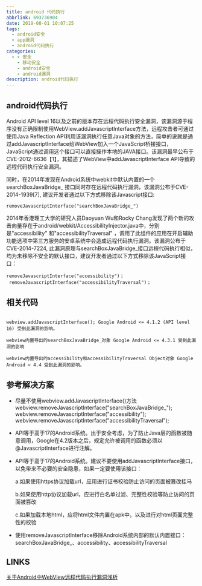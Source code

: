```yaml
---
title: android 代码执行
abbrlink: 693736904
date: 2019-08-01 10:07:25
tags:
  - android安全
  - app漏洞
  - android代码执行
categories:
  - - 安全
    - 移动安全
    - android安全
    - android漏洞
description: android代码执行
---
```


## android代码执行
 Android API level 16以及之前的版本存在远程代码执行安全漏洞，该漏洞源于程序没有正确限制使用WebView.addJavascriptInterface方法，远程攻击者可通过使用Java Reflection API利用该漏洞执行任意Java对象的方法，简单的说就是通过addJavascriptInterface给WebView加入一个JavaScript桥接接口，JavaScript通过调用这个接口可以直接操作本地的JAVA接口。该漏洞最早公布于CVE-2012-6636【1】，其描述了WebView中addJavascriptInterface API导致的远程代码执行安全漏洞。  

同时，在2014年发现在Android系统中webkit中默认内置的一个searchBoxJavaBridge_ 接口同时存在远程代码执行漏洞，该漏洞公布于CVE-2014-1939[7], 建议开发者通过以下方式移除该Javascript接口:      
```
removeJavascriptInterface("searchBoxJavaBridge_")
```
2014年香港理工大学的研究人员Daoyuan Wu和Rocky Chang发现了两个新的攻击向量存在于android/webkit/AccessibilityInjector.java中，分别是"accessibility" 和"accessibilityTraversal" ，调用了此组件的应用在开启辅助功能选项中第三方服务的安卓系统中会造成远程代码执行漏洞。该漏洞公布于CVE-2014-7224, 此漏洞原理与searchBoxJavaBridge_接口远程代码执行相似，均为未移除不安全的默认接口，建议开发者通过以下方式移除该JavaScript接口：

```
removeJavascriptInterface("accessibility")；
 removeJavascriptInterface("accessibilityTraversal")；
```

## 相关代码

```

webview.addJavascriptInterface(); Google Android <= 4.1.2 (API level 16) 受到此漏洞的影响。
 
webview内置导出的searchBoxJavaBridge_对象 Google Android <= 4.3.1 受到此漏洞的影响
 
webview内置导出的accessibility和accessibilityTraversal Object对象 Google Android < 4.4 受到此漏洞的影响。
```

## 参考解决方案

* 尽量不使用webview.addJavascriptInterface()方法
webview.removeJavascriptInterface("searchBoxJavaBridge_");
webview.removeJavascriptInterface("accessibility");
webview.removeJavascriptInterface("accessibilityTraversal");

* API等于高于17的Android系统。出于安全考虑，为了防止Java层的函数被随意调用，Google在4.2版本之后，规定允许被调用的函数必须以@JavascriptInterface进行注解。

* API等于高于17的Android系统。建议不要使用addJavascriptInterface接口，以免带来不必要的安全隐患，如果一定要使用该接口：

	a.如果使用https协议加载url，应用进行证书校验防止访问的页面被篡改挂马
	
	b.如果使用http协议加载url，应进行白名单过滤、完整性校验等防止访问的页面被篡改
	
	c.如果加载本地html，应将html文件内置在apk中，以及进行对html页面完整性的校验

* 使用removeJavascriptInterface移除Android系统内部的默认内置接口：searchBoxJavaBridge_、accessibility、accessibilityTraversal

## LINKS
[关于Android中WebView远程代码执行漏洞浅析](https://www.jb51.net/article/139432.htm)  